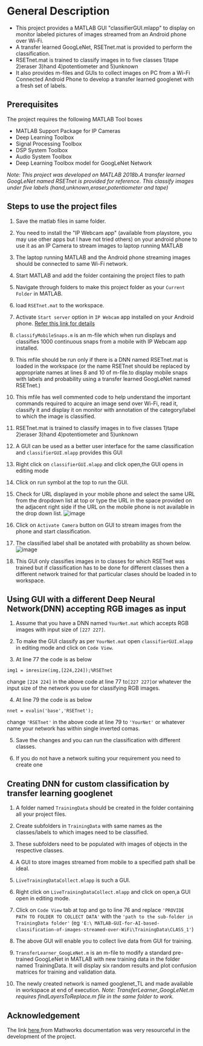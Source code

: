 # General Description
* This project provides a MATLAB GUI "classifierGUI.mlapp" to display on monitor labeled pictures of images streamed from an Android phone over Wi-Fi.
* A transfer learned GoogLeNet, RSETnet.mat is provided to perform the classification.
* RSETnet.mat is trained to classify images in to five classes 1)tape 2)eraser 3)hand 4)potentiometer and 5)unknown
* It also provides m-files  and GUIs to collect images on PC from a Wi-Fi Connected Android Phone to develop a transfer learned googlenet with a fresh set of labels.

## Prerequisites
The project requires the following MATLAB Tool boxes
* MATLAB Support Package for IP Cameras
* Deep Learning Toolbox
* Signal Processing Toolbox
* DSP System Toolbox
* Audio System Toolbox
* Deep Learning Toolbox model for GoogLeNet Network

_Note: This project was developed on MATLAB 2018b.A transfer learned GoogLeNet named RSETnet is provided for reference. This classify images under five labels (hand,unknown,eraser,potentiometer and tape)_

## Steps to use the project files

1. Save the matlab files in same folder.

2. You need to install the "IP Webcam app" (available from playstore, you may use other apps but I have not tried others) on your android phone to use it as an IP Camera to   stream images to laptop running MATLAB

3. The laptop running MATLAB and the Android phone streaming images should be connected to same Wi-Fi network.

4. Start MATLAB and add the folder containing the project files to path

5. Navigate through folders to make this project folder as your `Current Folder` in MATLAB.

6. load `RSETnet.mat` to the workspace.

7.  Activate `Start server` option in `IP Webcam` app installed on your Android phone. [Refer this link for details](https://in.mathworks.com/help/supportpkg/ipcamera/ug/acquire-images-from-an-ip-camera-android-app.html)

8. `classifyMobileSnaps.m` is an m-file which when run displays and classifies 1000 continuous snaps from a mobile with IP Webcam app installed.

9. This mfile should be run only if there is a DNN named RSETnet.mat is loaded in the workspace (or the name RSETnet should be replaced by appropriate names at lines 8 and 10 of m-file.to display mobile snaps with labels and probability using a transfer learned GoogLeNet named RSETnet.)

10. This mfile has well commented code to help understand the important commands required to acquire an image send over Wi-Fi, read it, classify it and display it on monitor with annotation of the category/label to which the image is classified. 

11. RSETnet.mat is trained to classify images in to five classes 1)tape 2)eraser 3)hand 4)potentiometer and 5)unknown

12. A GUI can be used as a better user interface for the same classification and `classifierGUI.mlapp` provides this GUI 

13. Right click on `classifierGUI.mlapp` and click open,the GUI opens in editing mode

14. Click on run symbol at the top to run the GUI. 
    
15. Check for URL displayed in your mobile phone and select the same URL from the dropdown list at top or type the URL in the space provided on the adjacent right side if the URL on the mobile phone is not available in the drop down list.
![image](https://user-images.githubusercontent.com/55146987/122599897-ac523680-d08c-11eb-8ead-68b8aacf1de5.png)

16. Click on `Activate Camera` button on GUI to stream images from the phone and start classification.

17. The classified label shall be anotated with probability as shown below.
![image](https://user-images.githubusercontent.com/55146987/122601461-f20ffe80-d08e-11eb-8b1a-47020b26a6d8.png)

18. This GUI only classifies images in to classes for which RSETnet was trained but if classification has to be done for different classes then a different network trained for that particular clases should be loaded in to workspace.

## Using GUI with a different Deep Neural Network(DNN) accepting RGB images as input

1. Assume that you have a DNN named `YourNet.mat` which accepts RGB images with input size of `[227 227]`.

2. To make the GUI classify as per `YourNet.mat` open `classifierGUI.mlapp` in editing mode and click on `Code View`.

3. At line 77 the code is as below 
```
img1 = imresize(img,[224,224]);%RSETnet

``` 
change `[224 224]` in the above code at line 77 to`[227 227]`or whatever the input size of the network you use for classifying RGB images.

4. At line 79 the code is as below 
``` 
nnet = evalin('base','RSETnet');
```
change `'RSETnet'` in the above code at line 79 to `'YourNet'` or whatever name your network has within single inverted comas. 

5. Save the changes and you can run the classification with different classes.

6. If you do not have a network suiting your requirement you need to create one

## Creating DNN for custom classification by transfer learning googlenet

1. A folder named `TrainingData` should be created in the folder containing all your project files.

2. Create subfolders in `TrainingData` with same names as the classes/labels to which images need to be classified.

3. These subfolders need to be populated with images of objects in the respective classes.

4. A GUI to store images streamed from mobile to a specified path shall be ideal.

5. `LiveTrainingDataCollect.mlapp` is such a GUI.

6. Right click on `LiveTrainingDataCollect.mlapp` and click on open,a GUI open in editing mode.

7. Click on `Code View` tab at top and  go to line 76 and replace `'PROVIDE PATH TO FOLDER TO COLLECT DATA'`  with the `'path to the sub-folder in TrainingData folder'` (eg `'E:\
MATLAB-GUI-for-AI-based-classification-of-images-streamed-over-WiFi\TrainingData\CLASS_1'`)

8. The above GUI will enable you to collect live data from GUI for training.
	 
9. `TransferLearner_GoogLeNet.m` is an m-file to modify a standard pre-trained GoogLeNet in MATLAB with new training data in the folder named TrainingData. It will display six random results  and  plot confusion matrices for training and validation data.

10. The newly created network is named googlenet_TL and made available in workspace at end of execution. 
    _Note: TransferLearner_GoogLeNet.m requires findLayersToReplace.m file in the same folder to work._
 
## Acknowledgement
The link [here](https://in.mathworks.com/help/deeplearning/ug/train-deep-learning-network-to-classify-new-images.html),from Mathworks documentation was very resourceful in the development of the project.


